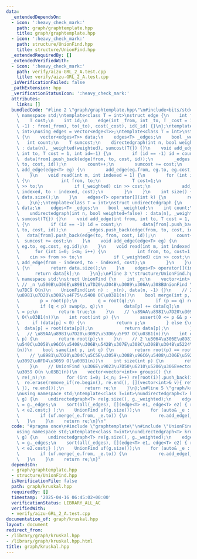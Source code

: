 ```yaml
---
data:
  _extendedDependsOn:
  - icon: ':heavy_check_mark:'
    path: graph/graphtemplate.hpp
    title: graph/graphtemplate.hpp
  - icon: ':heavy_check_mark:'
    path: structure/UnionFind.hpp
    title: structure/UnionFind.hpp
  _extendedRequiredBy: []
  _extendedVerifiedWith:
  - icon: ':heavy_check_mark:'
    path: verify/aizu-GRL_2_A.test.cpp
    title: verify/aizu-GRL_2_A.test.cpp
  _isVerificationFailed: false
  _pathExtension: hpp
  _verificationStatusIcon: ':heavy_check_mark:'
  attributes:
    links: []
  bundledCode: "#line 2 \"graph/graphtemplate.hpp\"\n#include<bits/stdc++.h>\nusing\
    \ namespace std;\ntemplate<class T = int>\nstruct edge {\n    int from, to;\n\
    \    T cost;\n    int id;\n    edge(int _from, int _to, T _cost = 1, int _id =\
    \ -1) : from(_from), to(_to), cost(_cost), id(_id) {}\n};\ntemplate<class T =\
    \ int>\nusing edges = vector<edge<T>>;\ntemplate<class T = int>\nstruct directedgraph\
    \ {\n    vector<edges<T>> data;\n    edges<T> _edges;\n    bool _weighted;\n \
    \   int count;\n    T sumcost;\n    directedgraph(int n, bool weighted=false)\
    \ : data(n), _weighted(weighted), sumcost(T{}) {}\n    void add_edge(int from,\
    \ int to, T cost = 1, int id=-1) {\n        if (id == -1) id = count;\n      \
    \  data[from].push_back(edge(from, to, cost, id));\n        _edges.push_back(edge(from,\
    \ to, cost, id));\n        count++;\n        sumcost += cost;\n    }\n    void\
    \ add_edge(edge<T> eg) {\n        add_edge(eg.from, eg.to, eg.cost, eg.id);\n\
    \    }\n    void read(int m, int indexed = 1) {\n        for (int i=0; i<m; i++)\
    \ {\n            int from, to;\n            T cost=1;\n            cin >> from\
    \ >> to;\n            if (_weighted) cin >> cost;\n            add_edge(from -\
    \ indexed, to - indexed, cost);\n        }\n    }\n    int size() {\n        return\
    \ data.size();\n    }\n    edges<T> operator[](int k) {\n        return data[k];\n\
    \    }\n};\ntemplate<class T = int>\nstruct undirectedgraph {\n    vector<edges<T>>\
    \ data;\n    edges<T> _edges;\n    bool _weighted;\n    int count;\n    T sumcost;\n\
    \    undirectedgraph(int n, bool weighted=false) : data(n), _weighted(weighted),\
    \ sumcost(T{}) {}\n    void add_edge(int from, int to, T cost = 1, int id=-1)\
    \ {\n        if (id == -1) id = count;\n        data[from].push_back(edge(from,\
    \ to, cost, id));\n        _edges.push_back(edge(from, to, cost, id));\n     \
    \   data[from].push_back(edge(to, from, cost, id));\n        count++;\n      \
    \  sumcost += cost;\n    }\n    void add_edge(edge<T> eg) {\n        add_edge(eg.from,\
    \ eg.to, eg.cost, eg.id);\n    }\n    void read(int m, int indexed = 1) {\n  \
    \      for (int i=0; i<m; i++) {\n            int from, to, cost=1;\n        \
    \    cin >> from >> to;\n            if (_weighted) cin >> cost;\n           \
    \ add_edge(from - indexed, to - indexed, cost);\n        }\n    }\n    int size()\
    \ {\n        return data.size();\n    }\n    edges<T> operator[](int k) {\n  \
    \      return data[k];\n    }\n};\n#line 3 \"structure/UnionFind.hpp\"\nusing\
    \ namespace std;\nstruct UnionFind {\n    int _n;\n    vector<int> data;\n   \
    \ // _n \u500B\u306E\u8981\u7D20\u304B\u3089\u306A\u308BUnionFind \u3092\u69CB\
    \u7BC9 O(n)\n    UnionFind(int n) : _n(n), data(n, -1) {}\n    // 2 \u3064\u306E\
    \u8981\u7D20\u3092\u4F75\u5408 O(\u03B1(n))\n    bool merge(int p, int q) {\n\
    \        p = root(p);\n        q = root(q);\n        if (p == q) return false;\n\
    \        if (q < p) swap(p, q);\n        data[p] += data[q];\n        data[q]\
    \ = p;\n        return true;\n    }\n    // \u89AA\u8981\u7D20\u3092\u53D6\u5F97\
    \ O(\u03B1(n))\n    int root(int p) {\n        assert(0 <= p && p < _n);\n   \
    \     if (data[p] < 0) {\n            return p;\n        } else {\n          \
    \  data[p] = root(data[p]);\n            return data[p];\n        }\n    }\n \
    \   // \u89AA\u8981\u7D20\u3092\u53D6\u5F97 O(\u03B1(n))\n    int operator[](int\
    \ p) {\n        return root(p);\n    }\n    // 2 \u3064\u306E\u8981\u7D20\u304C\
    \u540C\u3058\u96C6\u5408\u306B\u542B\u307E\u308C\u308B\u304B\u5224\u5B9A O(\u03B1\
    (n))\n    bool same(int p, int q) {\n        return root(p) == root(q);\n    }\n\
    \    // \u8981\u7D20\u304C\u5C5E\u3059\u308B\u96C6\u5408\u306E\u5927\u304D\u3055\
    \u3092\u8FD4\u3059 O(\u03B1(n))\n    int size(int p) {\n        return -data[root(p)];\n\
    \    }\n    // UnionFind \u306E\u9023\u7D50\u6210\u5206\u306Evector \u3092\u8FD4\
    \u3059 O(n \u03B1(n))\n    vector<vector<int>> groups() {\n        vector<vector<int>>\
    \ re(_n);\n        for (int i=0; i<_n; i++) re[root(i)].push_back(i);\n      \
    \  re.erase(remove_if(re.begin(), re.end(), [](vector<int>& v){ return v.empty();\
    \ }), re.end());\n        return re;\n    }\n};\n#line 5 \"graph/kruskal.hpp\"\
    \nusing namespace std;\ntemplate<class T=int>\nundirectedgraph<T> kruskal(undirectedgraph<T>&\
    \ g) {\n    undirectedgraph<T> re(g.size(), g._weighted);\n    edges<T> _edges\
    \ = g._edges;\n    sort(all(_edges), [](edge<T> e1, edge<T> e2) { return e1.cost\
    \ < e2.cost;} );\n    UnionFind uf(g.size());\n    for (auto& _e : _edges) {\n\
    \        if (uf.merge(_e.from, _e.to)) {\n            re.add_edge(_e);\n     \
    \   }\n    }\n    return re;\n}\n"
  code: "#pragma once\n#include \"graphtemplate\"\n#include \"UnionFind\"\n#include<bits/stdc++.h>\n\
    using namespace std;\ntemplate<class T=int>\nundirectedgraph<T> kruskal(undirectedgraph<T>&\
    \ g) {\n    undirectedgraph<T> re(g.size(), g._weighted);\n    edges<T> _edges\
    \ = g._edges;\n    sort(all(_edges), [](edge<T> e1, edge<T> e2) { return e1.cost\
    \ < e2.cost;} );\n    UnionFind uf(g.size());\n    for (auto& _e : _edges) {\n\
    \        if (uf.merge(_e.from, _e.to)) {\n            re.add_edge(_e);\n     \
    \   }\n    }\n    return re;\n}"
  dependsOn:
  - graph/graphtemplate.hpp
  - structure/UnionFind.hpp
  isVerificationFile: false
  path: graph/kruskal.hpp
  requiredBy: []
  timestamp: '2025-04-16 06:45:02+00:00'
  verificationStatus: LIBRARY_ALL_AC
  verifiedWith:
  - verify/aizu-GRL_2_A.test.cpp
documentation_of: graph/kruskal.hpp
layout: document
redirect_from:
- /library/graph/kruskal.hpp
- /library/graph/kruskal.hpp.html
title: graph/kruskal.hpp
---
```

